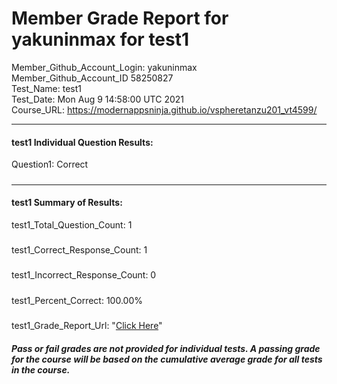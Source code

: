 # Member Grade Report for yakuninmax for test1  
   
Member_Github_Account_Login: yakuninmax  
Member_Github_Account_ID 58250827  
Test_Name: test1  
Test_Date: Mon Aug  9 14:58:00 UTC 2021  
Course_URL: https://modernappsninja.github.io/vspheretanzu201_vt4599/  
   
---  
#### test1 Individual Question Results:  
Question1: Correct  
#####  
---  
#### test1 Summary of Results:  
test1_Total_Question_Count: 1  
#####  
test1_Correct_Response_Count: 1  
#####  
test1_Incorrect_Response_Count: 0  
#####  
test1_Percent_Correct: 100.00%  
#####  
test1_Grade_Report_Url: "[Click Here](https://github.com/modernappsninjas/yakuninmax/blob/main/static/userdata/courses/vspheretanzu201_vt4599/grade_report.pr372.test1.md)"
##### Pass or fail grades are not provided for individual tests. A passing grade for the course will be based on the cumulative average grade for all tests in the course.  
